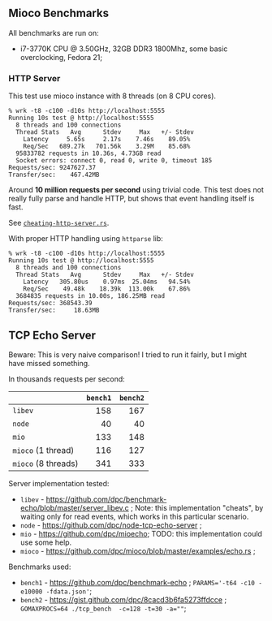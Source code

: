 ## Mioco Benchmarks

All benchmarks are run on:

* i7-3770K CPU @ 3.50GHz, 32GB DDR3 1800Mhz, some basic overclocking, Fedora 21;

### HTTP Server

This test use mioco instance with 8 threads (on 8 CPU cores).

```
% wrk -t8 -c100 -d10s http://localhost:5555
Running 10s test @ http://localhost:5555
  8 threads and 100 connections
  Thread Stats   Avg      Stdev     Max   +/- Stdev
    Latency     5.65s     2.17s    7.46s    89.05%
    Req/Sec   689.27k   701.56k    3.29M    85.68%
  95833782 requests in 10.36s, 4.73GB read
  Socket errors: connect 0, read 0, write 0, timeout 185
Requests/sec: 9247627.37
Transfer/sec:    467.42MB
```

Around **10 million requests per second** using trivial code. This test
does not really fully parse and handle HTTP, but shows that event handling itself
is fast.

See [`cheating-http-server.rs`](/examples/cheating-http-server.rs).

With proper HTTP handling using `httparse` lib:

```
% wrk -t8 -c100 -d10s http://localhost:5555
Running 10s test @ http://localhost:5555
  8 threads and 100 connections
  Thread Stats   Avg      Stdev     Max   +/- Stdev
    Latency   305.80us    0.97ms  25.04ms   94.54%
    Req/Sec    49.48k    18.39k  113.00k    67.86%
  3684835 requests in 10.00s, 186.25MB read
Requests/sec: 368543.39
Transfer/sec:     18.63MB
```

## TCP Echo Server

Beware: This is very naive comparison! I tried to run it fairly,
but I might have missed something.

In thousands requests per second:

|                    | `bench1` | `bench2` |
|:-------------------|---------:|---------:|
| `libev`            | 158      | 167      |
| `node`             |  40      |  40      |
| `mio`              | 133      | 148      |
| `mioco` (1 thread) | 116      | 127      |
| `mioco` (8 threads)| 341      | 333      |


Server implementation tested:

* `libev` - https://github.com/dpc/benchmark-echo/blob/master/server_libev.c ;
   Note: this implementation "cheats", by waiting only for read events, which works
   in this particular scenario.
* `node` - https://github.com/dpc/node-tcp-echo-server ;
* `mio` - https://github.com/dpc/mioecho; TODO: this implementation could use some help.
* `mioco` - https://github.com/dpc/mioco/blob/master/examples/echo.rs ;

Benchmarks used:

* `bench1` - https://github.com/dpc/benchmark-echo ; `PARAMS='-t64 -c10 -e10000 -fdata.json'`;
* `bench2` - https://gist.github.com/dpc/8cacd3b6fa5273ffdcce ; `GOMAXPROCS=64 ./tcp_bench  -c=128 -t=30 -a=""`;
